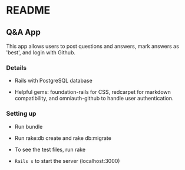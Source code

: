 # README

## Q&A App

This app allows users to post questions and answers, mark answers as 'best', and login with Github.

### Details

* Rails with PostgreSQL database

* Helpful gems: foundation-rails for CSS, redcarpet for markdown compatibility, and omniauth-github to handle user authentication.

### Setting up

* Run bundle

* Run rake:db create and rake db:migrate

* To see the test files, run rake

* `Rails s` to start the server (localhost:3000)
